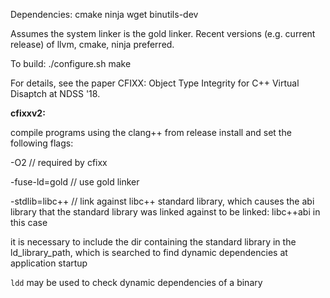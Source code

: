 Dependencies:
cmake
ninja
wget
binutils-dev

Assumes the system linker is the gold linker.  Recent versions (e.g. current release) of llvm, cmake, ninja
preferred.  

To build:
./configure.sh
make

For details, see the paper CFIXX: Object Type Integrity for C++ Virtual
Disaptch at NDSS '18.

**cfixxv2:**

compile programs using the clang++ from release install and set the following flags:

-O2 // required by cfixx

-fuse-ld=gold // use gold linker

-stdlib=libc++ // link against libc++ standard library, which causes the abi library that the standard library was linked against to be linked: libc++abi in this case

it is necessary to include the dir containing the standard library in the ld_library_path, which is searched to find dynamic dependencies at application startup


`ldd` may be used to check dynamic dependencies of a binary
